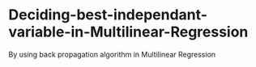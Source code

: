 # Deciding-best-independant-variable-in-Multilinear-Regression
By using back propagation algorithm in Multilinear Regression
